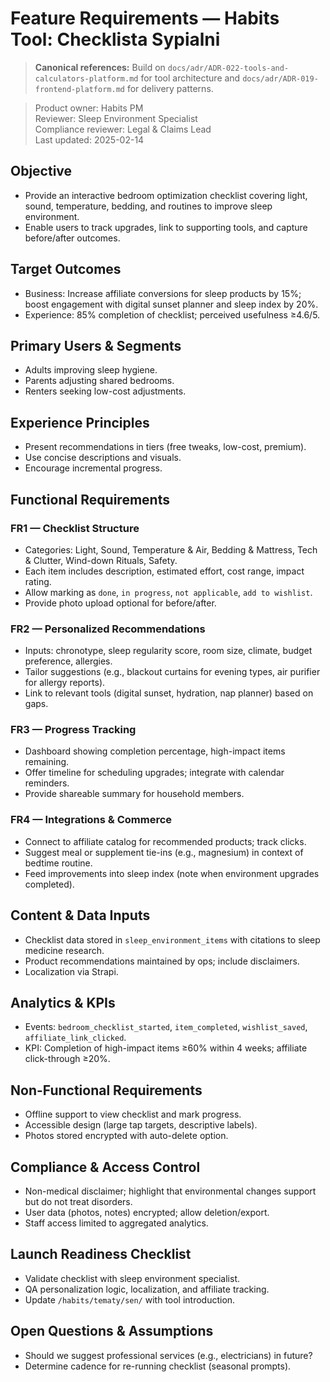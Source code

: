 # Feature Requirements — Habits Tool: Checklista Sypialni

> **Canonical references:** Build on `docs/adr/ADR-022-tools-and-calculators-platform.md` for tool architecture and `docs/adr/ADR-019-frontend-platform.md` for delivery patterns.

> Product owner: Habits PM  
> Reviewer: Sleep Environment Specialist  
> Compliance reviewer: Legal & Claims Lead  
> Last updated: 2025-02-14

## Objective
- Provide an interactive bedroom optimization checklist covering light, sound, temperature, bedding, and routines to improve sleep environment.
- Enable users to track upgrades, link to supporting tools, and capture before/after outcomes.

## Target Outcomes
- Business: Increase affiliate conversions for sleep products by 15%; boost engagement with digital sunset planner and sleep index by 20%.
- Experience: 85% completion of checklist; perceived usefulness ≥4.6/5.

## Primary Users & Segments
- Adults improving sleep hygiene.
- Parents adjusting shared bedrooms.
- Renters seeking low-cost adjustments.

## Experience Principles
- Present recommendations in tiers (free tweaks, low-cost, premium).
- Use concise descriptions and visuals.
- Encourage incremental progress.

## Functional Requirements

### FR1 — Checklist Structure
- Categories: Light, Sound, Temperature & Air, Bedding & Mattress, Tech & Clutter, Wind-down Rituals, Safety.
- Each item includes description, estimated effort, cost range, impact rating.
- Allow marking as `done`, `in progress`, `not applicable`, `add to wishlist`.
- Provide photo upload optional for before/after.

### FR2 — Personalized Recommendations
- Inputs: chronotype, sleep regularity score, room size, climate, budget preference, allergies.
- Tailor suggestions (e.g., blackout curtains for evening types, air purifier for allergy reports).
- Link to relevant tools (digital sunset, hydration, nap planner) based on gaps.

### FR3 — Progress Tracking
- Dashboard showing completion percentage, high-impact items remaining.
- Offer timeline for scheduling upgrades; integrate with calendar reminders.
- Provide shareable summary for household members.

### FR4 — Integrations & Commerce
- Connect to affiliate catalog for recommended products; track clicks.
- Suggest meal or supplement tie-ins (e.g., magnesium) in context of bedtime routine.
- Feed improvements into sleep index (note when environment upgrades completed).

## Content & Data Inputs
- Checklist data stored in `sleep_environment_items` with citations to sleep medicine research.
- Product recommendations maintained by ops; include disclaimers.
- Localization via Strapi.

## Analytics & KPIs
- Events: `bedroom_checklist_started`, `item_completed`, `wishlist_saved`, `affiliate_link_clicked`.
- KPI: Completion of high-impact items ≥60% within 4 weeks; affiliate click-through ≥20%.

## Non-Functional Requirements
- Offline support to view checklist and mark progress.
- Accessible design (large tap targets, descriptive labels).
- Photos stored encrypted with auto-delete option.

## Compliance & Access Control
- Non-medical disclaimer; highlight that environmental changes support but do not treat disorders.
- User data (photos, notes) encrypted; allow deletion/export.
- Staff access limited to aggregated analytics.

## Launch Readiness Checklist
- Validate checklist with sleep environment specialist.
- QA personalization logic, localization, and affiliate tracking.
- Update `/habits/tematy/sen/` with tool introduction.

## Open Questions & Assumptions
- Should we suggest professional services (e.g., electricians) in future?
- Determine cadence for re-running checklist (seasonal prompts).
